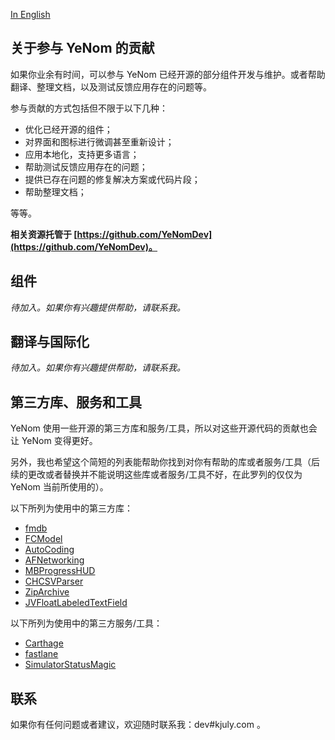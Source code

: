 [In English](https://yenomdev.kjuly.com/Contributions/)

## 关于参与 YeNom 的贡献

如果你业余有时间，可以参与 YeNom 已经开源的部分组件开发与维护。或者帮助翻译、整理文档，以及测试反馈应用存在的问题等。

参与贡献的方式包括但不限于以下几种：

- 优化已经开源的组件；
- 对界面和图标进行微调甚至重新设计；
- 应用本地化，支持更多语言；
- 帮助测试反馈应用存在的问题；
- 提供已存在问题的修复解决方案或代码片段；
- 帮助整理文档；

等等。

**相关资源托管于 [https://github.com/YeNomDev](https://github.com/YeNomDev)。**

## 组件

_待加入。如果你有兴趣提供帮助，请联系我。_

## 翻译与国际化

_待加入。如果你有兴趣提供帮助，请联系我。_

## 第三方库、服务和工具

YeNom 使用一些开源的第三方库和服务/工具，所以对这些开源代码的贡献也会让 YeNom 变得更好。

另外，我也希望这个简短的列表能帮助你找到对你有帮助的库或者服务/工具（后续的更改或者替换并不能说明这些库或者服务/工具不好，在此罗列的仅仅为 YeNom 当前所使用的）。

以下所列为使用中的第三方库：

- [fmdb](https://github.com/ccgus/fmdb)
- [FCModel](https://github.com/marcoarment/FCModel)
- [AutoCoding](https://github.com/nicklockwood/AutoCoding)
- [AFNetworking](https://github.com/AFNetworking/AFNetworking)
- [MBProgressHUD](https://github.com/jdg/MBProgressHUD)
- [CHCSVParser](https://github.com/davedelong/CHCSVParser)
- [ZipArchive](https://github.com/ZipArchive/ZipArchive)
- [JVFloatLabeledTextField](https://github.com/jverdi/JVFloatLabeledTextField)

以下所列为使用中的第三方服务/工具：

- [Carthage](https://github.com/Carthage/Carthage)
- [fastlane](https://github.com/fastlane/fastlane)
- [SimulatorStatusMagic](https://github.com/shinydevelopment/SimulatorStatusMagic)

## 联系

如果你有任何问题或者建议，欢迎随时联系我：dev#kjuly.com 。

